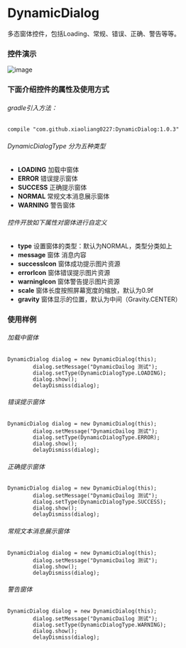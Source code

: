 # DynamicDialog
多态窗体控件，包括Loading、常规、错误、正确、警告等等。


### 控件演示
![image](https://github.com/xiaoliang0227/DynamicDialog/blob/master/screen_record.gif)

### 下面介绍控件的属性及使用方式

###### gradle引入方法：
~~~
compile "com.github.xiaoliang0227:DynamicDialog:1.0.3"
~~~

###### DynamicDialogType 分为五种类型
- **LOADING** 加载中窗体
- **ERROR** 错误提示窗体
- **SUCCESS** 正确提示窗体
- **NORMAL** 常规文本消息展示窗体
- **WARNING** 警告窗体

###### 控件开放如下属性对窗体进行自定义
- **type** 设置窗体的类型：默认为NORMAL，类型分类如上
- **message** 窗体 消息内容
- **successIcon** 窗体成功提示图片资源
- **errorIcon** 窗体错误提示图片资源
- **warningIcon** 窗体警告提示图片资源
- **scale** 窗体长度按照屏幕宽度的缩放，默认为0.9f
- **gravity** 窗体显示的位置，默认为中间（Gravity.CENTER）

### 使用样例
###### 加载中窗体
~~~
DynamicDialog dialog = new DynamicDialog(this);
        dialog.setMessage("DynamicDailog 测试");
        dialog.setType(DynamicDialogType.LOADING);
        dialog.show();
        delayDismiss(dialog);
~~~

###### 错误提示窗体
~~~
DynamicDialog dialog = new DynamicDialog(this);
        dialog.setMessage("DynamicDailog 测试");
        dialog.setType(DynamicDialogType.ERROR);
        dialog.show();
        delayDismiss(dialog);
~~~

###### 正确提示窗体
~~~
DynamicDialog dialog = new DynamicDialog(this);
        dialog.setMessage("DynamicDailog 测试");
        dialog.setType(DynamicDialogType.SUCCESS);
        dialog.show();
        delayDismiss(dialog);
~~~

###### 常规文本消息展示窗体
~~~
DynamicDialog dialog = new DynamicDialog(this);
        dialog.setMessage("DynamicDailog 测试");
        dialog.show();
        delayDismiss(dialog);
~~~

###### 警告窗体
~~~
DynamicDialog dialog = new DynamicDialog(this);
        dialog.setMessage("DynamicDailog 测试");
        dialog.setType(DynamicDialogType.WARNING);
        dialog.show();
        delayDismiss(dialog);
~~~
